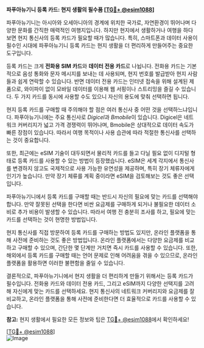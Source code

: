**파푸아뉴기니 등록 카드: 현지 생활의 필수품 [[TG💪+ @esim1088](https://t.me/s/esim1088)]**

파푸아뉴기니는 아시아와 오세아니아의 경계에 위치한 국가로, 자연환경이 뛰어나며 다양한 문화를 간직한 매력적인 여행지입니다. 하지만 현지에서 생활하거나 여행을 하다 보면 현지 통신사의 등록 카드가 필요할 때가 많습니다. 특히, 스마트폰과 데이터 사용이 필수인 시대에 파푸아뉴기니 등록 카드는 현지 생활을 더 편리하게 만들어주는 중요한 도구입니다.

등록 카드는 크게 **전화용 SIM 카드**와 **데이터 전용 카드**로 나뉩니다. 전화용 카드는 기본적으로 음성 통화와 문자 메시지를 보내는 데 사용되며, 현지 번호를 발급받아 현지 사람들과 쉽게 연락할 수 있습니다. 반면 데이터 전용 카드는 인터넷 접속을 위해 설계된 제품으로, 와이파이 없이 모바일 데이터를 이용해 웹 서핑이나 스트리밍을 즐길 수 있습니다. 두 가지 카드를 동시에 사용할 수도 있으니 자신의 용도에 맞춰 선택하면 됩니다.

현지 등록 카드를 구매할 때 주의해야 할 점은 여러 통신사 중 어떤 것을 선택하느냐입니다. 파푸아뉴기니에는 주요 통신사로 *Digicel*과 *Bmobile*이 있습니다. Digicel은 네트워크 커버리지가 넓고 가격 경쟁력이 뛰어나며, Bmobile은 상대적으로 데이터 속도가 빠른 장점이 있습니다. 따라서 여행 목적이나 사용 습관에 따라 적절한 통신사를 선택하는 것이 중요합니다.

또한, 최근에는 eSIM 기술이 대두되면서 물리적 카드를 들고 다닐 필요 없이 디지털 형태로 등록 카드를 사용할 수 있는 방법이 등장했습니다. eSIM은 세계 각지에서 통신사를 변경하지 않고도 국제적으로 사용 가능한 유연성을 제공하며, 특히 장기 체류자에게 인기가 높습니다. 만약 장기 체류를 계획 중이라면 eSIM을 검토해보는 것도 좋은 선택입니다.

파푸아뉴기니에서 등록 카드를 구매할 때는 반드시 자신의 필요에 맞는 카드를 선택해야 합니다. 만약 잘못된 선택을 한다면 비싼 요금제를 구매하게 되거나 불필요한 데이터 소비로 추가 비용이 발생할 수 있습니다. 따라서 여행 전 충분히 조사를 하고, 필요에 맞는 카드를 선택하는 것이 현명한 방법입니다.

현지 통신사를 직접 방문하여 등록 카드를 구매하는 방법도 있지만, 온라인 플랫폼을 통해 사전에 준비하는 것도 좋은 방법입니다. 온라인 플랫폼에서는 다양한 요금제를 비교하고 구매할 수 있으며, 간단한 몇 단계만 거치면 즉시 카드를 사용할 수 있습니다. 또한, 해외에서 등록 카드를 구매할 때는 언어 문제로 인해 어려움을 겪을 수 있으므로, 온라인 플랫폼을 활용하면 이러한 불편함을 줄일 수 있습니다.

결론적으로, 파푸아뉴기니에서 현지 생활을 더 편리하게 만들기 위해서는 등록 카드가 필수입니다. 전화용 카드와 데이터 전용 카드, 그리고 eSIM까지 다양한 선택지를 고려해 자신에게 맞는 카드를 선택하세요. 현지 통신사의 네트워크 커버리지와 요금제를 잘 비교하고, 온라인 플랫폼을 통해 사전에 준비한다면 더 효율적으로 카드를 사용할 수 있습니다.

**참고:** 현지 생활에서 필요한 모든 정보와 팁은 [TG💪+ @esim1088](https://t.me/s/esim1088)에서 확인하세요!  

[[TG💪+ @esim1088](https://t.me/s/esim1088)]  
![Image](https://i.postimg.cc/Y0z9fWf4/image.png)